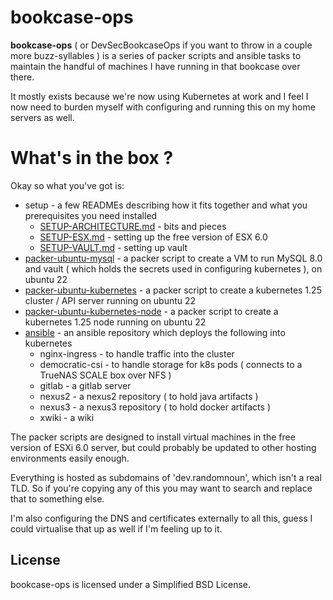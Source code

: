 
# bookcase-ops

**bookcase-ops** ( or DevSecBookcaseOps if you want to throw in a couple more buzz-syllables ) is a series of packer scripts and ansible tasks to maintain the handful of machines I have running in that bookcase over there.

It mostly exists because we're now using Kubernetes at work and I feel I now need to burden myself with configuring and running this on 
my home servers as well.

# What's in the box ?

Okay so what you've got is:

* setup - a few READMEs describing how it fits together and what you prerequisites you need installed
   * [SETUP-ARCHITECTURE.md](setup/SETUP-ARCHITECTURE.md) - bits and pieces
   * [SETUP-ESX.md](setup/SETUP-ESX.md) - setting up the free version of ESX 6.0
   * [SETUP-VAULT.md](setup/SETUP-VAULT.md) - setting up vault
* [packer-ubuntu-mysql](packer-ubuntu-mysql/README.md) - a packer script to create a VM to run MySQL 8.0 and vault ( which holds the secrets used in configuring kubernetes ), on ubuntu 22
* [packer-ubuntu-kubernetes](packer-ubuntu-kubernetes/README.md) - a packer script to create a kubernetes 1.25 cluster / API server running on ubuntu 22
* [packer-ubuntu-kubernetes-node](packer-ubuntu-kubernetes-node/README.md) - a packer script to create a kubernetes 1.25 node running on ubuntu 22
* [ansible](ansible/README.md) - an ansible repository which deploys the following into kubernetes
   * nginx-ingress - to handle traffic into the cluster
   * democratic-csi - to handle storage for k8s pods ( connects to a TrueNAS SCALE box over NFS )
   * gitlab - a gitlab server
   * nexus2 - a nexus2 repository ( to hold java artifacts )
   * nexus3 - a nexus3 repository ( to hold docker artifacts )
   * xwiki - a wiki

The packer scripts are designed to install virtual machines in the free version of ESXi 6.0 server, but could probably be updated to other hosting environments easily enough.

Everything is hosted as subdomains of 'dev.randomnoun', which isn't a real TLD. So if you're copying any of this you may want to search and replace that to something else.

I'm also configuring the DNS and certificates externally to all this, guess I could virtualise that up as well if I'm feeling up to it. 

## License

bookcase-ops is licensed under a Simplified BSD License.
